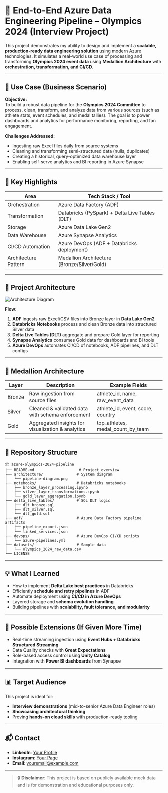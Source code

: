 # 🏅 End-to-End Azure Data Engineering Pipeline – Olympics 2024 (Interview Project)

This project demonstrates my ability to design and implement a **scalable, production-ready data engineering solution** using modern Azure technologies. It simulates a real-world use case of processing and transforming **Olympics 2024 event data** using **Medallion Architecture** with **orchestration, transformation, and CI/CD**.

---

## 🧩 Use Case (Business Scenario)

**Objective:**  
To build a robust data pipeline for the **Olympics 2024 Committee** to process, clean, transform, and analyze data from various sources (such as athlete stats, event schedules, and medal tallies). The goal is to power dashboards and analytics for performance monitoring, reporting, and fan engagement.

**Challenges Addressed:**
- Ingesting raw Excel files daily from source systems
- Cleaning and transforming semi-structured data (nulls, duplicates)
- Creating a historical, query-optimized data warehouse layer
- Enabling self-serve analytics and BI reporting in Azure Synapse

---

## 🚀 Key Highlights

| Area                  | Tech Stack / Tool                                |
|-----------------------|--------------------------------------------------|
| Orchestration         | Azure Data Factory (ADF)                         |
| Transformation        | Databricks (PySpark) + Delta Live Tables (DLT)  |
| Storage               | Azure Data Lake Gen2                            |
| Data Warehouse        | Azure Synapse Analytics                         |
| CI/CD Automation      | Azure DevOps (ADF + Databricks deployment)      |
| Architecture Pattern  | Medallion Architecture (Bronze/Silver/Gold)     |

---

## 🧱 Project Architecture

![Architecture Diagram](architecture/pipeline-diagram.png)

**Flow:**

1. **ADF** ingests raw Excel/CSV files into Bronze layer in **Data Lake Gen2**
2. **Databricks Notebooks** process and clean Bronze data into structured Silver data
3. **Delta Live Tables (DLT)** aggregate and prepare Gold layer for reporting
4. **Synapse Analytics** consumes Gold data for dashboards and BI tools
5. **Azure DevOps** automates CI/CD of notebooks, ADF pipelines, and DLT configs

---

## 🔗 Medallion Architecture

| Layer   | Description                                            | Example Fields                     |
|---------|--------------------------------------------------------|------------------------------------|
| Bronze  | Raw ingestion from source files                        | athlete_id, name, raw_event_data   |
| Silver  | Cleaned & validated data with schema enforcement       | athlete_id, event, score, country  |
| Gold    | Aggregated insights for visualization & analytics      | top_athletes, medal_count_by_team  |

---

## 📂 Repository Structure

```
📦 azure-olympics-2024-pipeline
├── README.md                    # Project overview
├── architecture/               # System diagram
│   └── pipeline-diagram.png
├── notebooks/                  # Databricks notebooks
│   ├── bronze_layer_processing.ipynb
│   ├── silver_layer_transformations.ipynb
│   └── gold_layer_aggregation.ipynb
├── delta_live_tables/          # SQL DLT logic
│   ├── dlt_bronze.sql
│   ├── dlt_silver.sql
│   └── dlt_gold.sql
├── adf/                        # Azure Data Factory pipeline artifacts
│   ├── pipeline_export.json
│   └── linked_services.json
├── devops/                     # Azure DevOps CI/CD scripts
│   └── azure-pipelines.yml
├── datasets/                   # Sample data
│   └── olympics_2024_raw_data.csv
└── LICENSE
```

---

## 💡 What I Learned

- How to implement **Delta Lake best practices** in Databricks
- Efficiently **schedule and retry pipelines** in ADF
- Automate deployment using **CI/CD in Azure DevOps**
- Layered storage and **schema evolution handling**
- Building pipelines with **scalability, fault tolerance, and modularity**

---

## 🧪 Possible Extensions (If Given More Time)

- Real-time streaming ingestion using **Event Hubs + Databricks Structured Streaming**
- Data Quality checks with **Great Expectations**
- Role-based access control using **Unity Catalog**
- Integration with **Power BI dashboards** from Synapse

---

## 📊 Target Audience

This project is ideal for:

- **Interview demonstrations** (mid-to-senior Azure Data Engineer roles)
- **Showcasing architectural thinking**
- Proving **hands-on cloud skills** with production-ready tooling

---

## 📬 Contact

- **LinkedIn**: [Your Profile](#)
- **Instagram**: [Your Page](#)
- **Email**: youremail@example.com

---

> 🔒 **Disclaimer**: This project is based on publicly available mock data and is for demonstration and educational purposes only.
